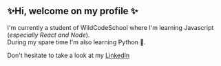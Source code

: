 ## ✨Hi, welcome on my profile ✨ 
  
I'm currently a student of WildCodeSchool where I'm learning Javascript (*especially React and Node*).  
During my spare time I'm also learning Python :snake:.

Don't hesitate to take a look at my [LinkedIn](https://www.linkedin.com/in/trad-aidoud/)

<!--
**Tradou/Tradou** is a ✨ _special_ ✨ repository because its `README.md` (this file) appears on your GitHub profile.

Here are some ideas to get you started:

- 🔭 I’m currently working on ...
- 🌱 I’m currently learning ...
- 👯 I’m looking to collaborate on ...
- 🤔 I’m looking for help with ...
- 💬 Ask me about ...
- 📫 How to reach me: ...
- 😄 Pronouns: ...
- ⚡ Fun fact: ...
-->
